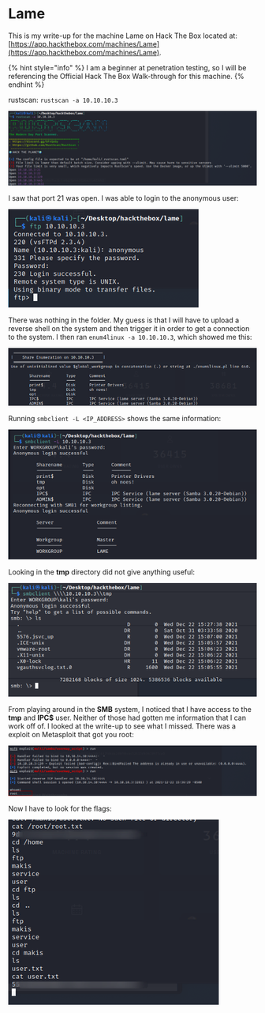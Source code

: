# Lame

This is my write-up for the machine Lame on Hack The Box located at: [https://app.hackthebox.com/machines/Lame](https://app.hackthebox.com/machines/Lame).

{% hint style="info" %}
I am a beginner at penetration testing, so I will be referencing the Official Hack The Box Walk-through for this machine.
{% endhint %}

rustscan:  `rustscan -a 10.10.10.3`

![](<../../.gitbook/assets/image (327) (1).png>)

I saw that port 21 was open. I was able to login to the anonymous user:

![](<../../.gitbook/assets/image (343) (1) (1).png>)

There was nothing in the folder. My guess is that I will have to upload a reverse shell on the system and then trigger it in order to get a connection to the system. I then ran `enum4linux -a 10.10.10.3`, which showed me this:

![](<../../.gitbook/assets/image (336) (1) (1).png>)

Running `smbclient -L <IP_ADDRESS>` shows the same information:

![](<../../.gitbook/assets/image (341) (1) (1) (1).png>)

Looking in the **tmp** directory did not give anything useful:

![](<../../.gitbook/assets/image (349) (1) (1) (1).png>)

From playing around in the **SMB** system, I noticed that I have access to the **tmp** and **IPC$** user. Neither of those had gotten me information that I can work off of. I looked at the write-up to see what I missed. There was a exploit on Metasploit that got you root:

![](<../../.gitbook/assets/image (351) (1) (1) (1).png>)

Now I have to look for the flags:

![](<../../.gitbook/assets/image (339) (1) (1).png>)
